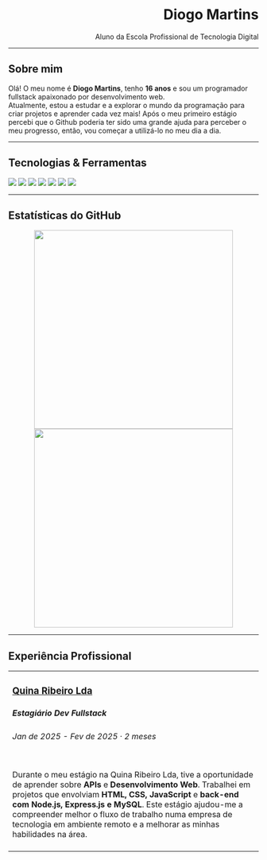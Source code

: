 <h1 align="Right">Diogo Martins</h1>

<p align="Right">
  Aluno da Escola Profissional de Tecnologia Digital
</p>

---

## Sobre mim
Olá! O meu nome é **Diogo Martins**, tenho **16 anos** e sou um programador fullstack apaixonado por desenvolvimento web.  
Atualmente, estou a estudar e a explorar o mundo da programação para criar projetos e aprender cada vez mais! 
Após o meu primeiro estágio percebi que o Github poderia ter sido uma grande ajuda para perceber o meu progresso, então, vou
começar a utilizá-lo no meu dia a dia.

---

##  Tecnologias & Ferramentas
<p align="left">
  <img src="https://img.shields.io/badge/HTML5-E34F26?style=for-the-badge&logo=html5&logoColor=white"/>
  <img src="https://img.shields.io/badge/CSS3-1572B6?style=for-the-badge&logo=css3&logoColor=white"/>
  <img src="https://img.shields.io/badge/JavaScript-F7DF1E?style=for-the-badge&logo=javascript&logoColor=black"/>
  <img src="https://img.shields.io/badge/Node.js-43853D?style=for-the-badge&logo=node.js&logoColor=white"/>
  <img src="https://img.shields.io/badge/Express.js-404D59?style=for-the-badge"/>
  <img src="https://img.shields.io/badge/C%23-239120?style=for-the-badge&logo=c-sharp&logoColor=white"/>
  <img src="https://img.shields.io/badge/MySQL-4479A1?style=for-the-badge&logo=mysql&logoColor=white"/>
</p>

---

##  Estatísticas do GitHub
<p align="center">
  <img src="https://github-readme-stats.vercel.app/api?username=DiogoFilipeMartins&show_icons=true&theme=dark&hide_border=true" width="400px"/>
  <img src="https://github-readme-streak-stats.herokuapp.com/?user=DiogoFilipeMartins&theme=dark&hide_border=true" width="400px"/>
</p>

---

## Experiência Profissional

<table>
  <tr>
    <td width="100%">
      <h3 align="left"><a href="https://quinaribeiro.com" target="_blank"><strong>Quina Ribeiro Lda</strong></a></h3>
      <h5 align="left">Estagiário Dev Fullstack</h5>
      <h6 align="left">Jan de 2025 - Fev de 2025 · 2 meses</h6>
      <br/>
      <div with="50%" align="left" >
      Durante o meu estágio na Quina Ribeiro Lda, 
      tive a oportunidade de aprender sobre <strong>APIs</strong> e <strong>Desenvolvimento Web</strong>.  
      Trabalhei em projetos que envolviam <strong>HTML, CSS, JavaScript</strong> e 
      <strong>back-end com Node.js, Express.js e MySQL</strong>.  
      Este estágio ajudou-me a compreender melhor o fluxo de trabalho numa empresa de tecnologia em ambiente remoto 
      e a melhorar as minhas habilidades na área.
      </div>
      <br/>
    </td>
  </tr>
</table>



